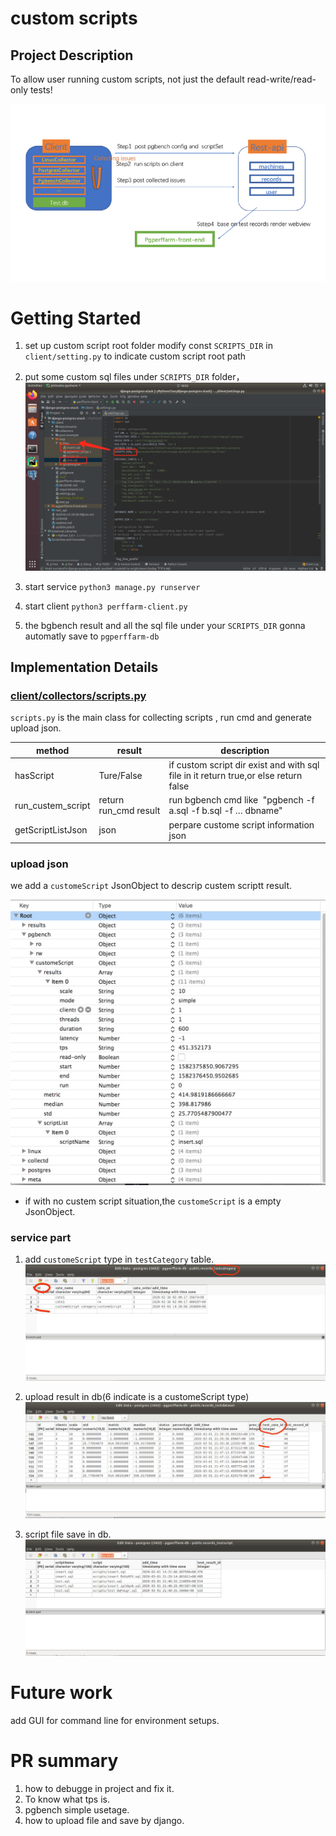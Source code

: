 # custom scripts

## Project Description 

To allow user running custom scripts, not just the default read-write/read-only tests!

![图片 1](media/15833156303321/%E5%9B%BE%E7%89%87%201.png)

# Getting Started
1. set up custom script root folder 
 modify const `SCRIPTS_DIR` in `client/setting.py` to indicate custom script root path 
1. put some custom sql files under  `SCRIPTS_DIR` folder，
![](media/15833156303321/15833192351768.jpg)

1. start service `python3 manage.py runserver`
2. start client `python3 perffarm-client.py`
3. the bgbench result and all the sql file under your `SCRIPTS_DIR`  gonna automatly save to  `pgperffarm-db` 


## Implementation Details

### [client/collectors/scripts.py](https://github.com/chouchouyu/django-postgres-stack/blob/wsm/client/collectors/scripts.py) 

`scripts.py` is the main class for collecting scripts , run cmd and generate upload json.


|method   | result  | description|
| --- | --- | --- |
| hasScript | Ture/False | if custom script dir exist and with sql file in it return true,or else return false |
| run_custem_script | return run_cmd result | run bgbench cmd like  "pgbench -f a.sql -f b.sql -f … dbname" | scripts collect with some method use for scriptcollection and jsonFormat.
|getScriptListJson|json|perpare custome script information json 

### upload json 
we add a `customeScript` JsonObject to descrip custem scriptt result.

![-w635](media/15833156303321/15833213432675.jpg)
* if with no custem script situation,the `customeScript` is a empty JsonObject.

### service part 
1. add `customeScript` type  in `testCategory` table.
![](media/15833156303321/15833221918648.jpg)
1. upload result in db(6 indicate is a customeScript type)
![](media/15833156303321/15833222762576.jpg)

1. script file save in db. 
 ![-w973](media/15833156303321/15833223950597.jpg)




# Future work
add GUI for command line for environment setups.

# PR summary
1. how to debugge in project and fix it.
2. To know what tps is.
3. pgbench simple usetage.
4. how to upload file and save by django.
